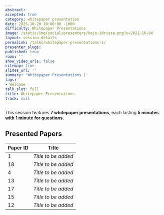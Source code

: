 ```yaml
---
abstract:
accepted: true
category: whitepaper presentation
date: 2025-10-20 10:00:00 -1000
difficulty: Whitepaper Presentations
image: /static/img/social/presenters/kojo-idrissa.png?v=2021-10-04
layout: session-details
permalink: /talks/whitepaper-presentations-1/
presenter_slugs:
published: true
room: ''
show_video_urls: false
sitemap: true
slides_url: ''
summary: 'Whitepaper Presentations 1'
tags:
- Welcome
talk_slot: full
title: Whitepaper Presentations
track: null
---
```


This session features **7 whitepaper presentations**, each lasting **5 minutes with 1 minute for questions**.

## Presented Papers

| Paper ID | Title |
|----------|-------|
| 1        | *Title to be added* |
| 18       | *Title to be added* |
| 4        | *Title to be added* |
| 13       | *Title to be added* |
| 17       | *Title to be added* |
| 15       | *Title to be added* |
| 12       | *Title to be added* |
